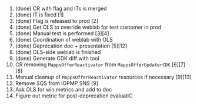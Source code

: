1. (done) CR with flag and ITs is merged
2. (done) IT is fixed [1]
3. (done) Flag is released to prod [2]
4. (done) Get OLS to override weblab for test customer in prod
5. (done) Manual test is performed [3][4]
12. (done) Coordination of weblab with OLS
6. (done) Deprecation doc + presentation [5][12]
7. (done) OLS-side weblab is finished
8. (done) Generate CDK diff with tool
9. CR removing `MappsOfferReactivator` from `MappsOfferUpdaterCDK` [6][7][8]
10. Manual cleanup of `MappsOfferReactivator` resources if necessary [9][13]
11. Remove SQS from IOPMP SNS [9]
12. Ask OLS for win metrics and add to doc
13. Figure out metric for post-deprecation evaluatiC